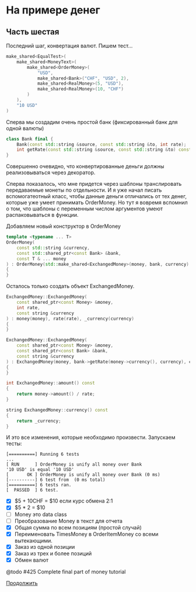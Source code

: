 # На примере денег

## Часть шестая

Последний шаг, конвертация валют.
Пишем тест...

```c++
make_shared<EqualTest>(
	make_shared<MoneyText>(
		make_shared<OrderMoney>(
			"USD",
			make_shared<Bank>("CHF", "USD", 2),
			make_shared<RealMoney>(5, "USD"),
			make_shared<RealMoney>(10, "CHF")
		)
	),
	"10 USD"
)
```

Сперва мы создадим очень простой банк (фиксированный банк для одной валюты)
```c++
class Bank final {
	Bank(const std::string &source, const std::string &to, int rate);
	int getRate(const std::string &source, const std::string &to) const;
}
```

Cовершенно очевидно, что конвертированные деньги должны реализовываться через декоратор.

Сперва показалось, что мне придется через шаблоны транслировать передаваемые монеты по отдельности.
И я уже начал писать вспомогатеотный класс, чтобы данные деньги отличались от тех денег, которые уже умеет принимать OrderMoney.
Но тут я вовремя вспомнил о том, что шаблоны с переменным числом аргументов умеют распаковываться в функции.

Добавляем новый конструктор в OrderMoney

```c++
template <typename ... T>
OrderMoney(
	const std::string &currency,
	const std::shared_ptr<const Bank> &bank,
	const T & ... money
) : OrderMoney(std::make_shared<ExchangedMoney>(money, bank, currency)...)
{
}
```

Осталось только создать объект ExchangedMoney.
```c++
ExchangedMoney::ExchangedMoney(
	const shared_ptr<const Money> &money,
	int rate,
	const string &currency
) : money(money), rate(rate), _currency(currency)
{
}

ExchangedMoney::ExchangedMoney(
	const shared_ptr<const Money> &money,
	const shared_ptr<const Bank> &bank,
	const string &currency
) : ExchangedMoney(money, bank->getRate(money->currency(), currency), currency)
{
}

int ExchangedMoney::amount() const
{
	return money->amount() / rate;
}

string ExchangedMoney::currency() const
{
	return _currency;
}
```

И это все изменения, которые необходимо произвести.
Запускаем тесты:
```
[==========] Running 6 tests
...
[ RUN      ] OrderMoney is unify all money over Bank
'10 USD' is equal '10 USD'
[       OK ] OrderMoney is unify all money over Bank (0 ms)
[----------] 6 test from  (0 ms total)
[==========] 6 tests ran.
[  PASSED  ] 6 test.
```

- [x] $5 + 10CHF = $10 если курс обмена 2:1
- [x] $5 * 2 = $10
- [ ] Money это data class
- [ ] Преобразование Money в текст для отчета
- [x] Общая сумма по всем позициям (простой случай)
- [x] Переименовать TimesMoney в OrderItemMoney со всеми вытекающими.
- [x] Заказ из одной позиции
- [x] Заказ из трех и более позиций
- [x] Обмен валют

@todo #425 Complete final part of money tutorial

[Продолжить](TUTORIAL7.ru.md)
